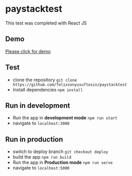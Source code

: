 # paystacktest

This test was completed with React JS

## Demo

[Please click for demo](https://5db2489295ba32018c637894--silly-rosalind-8797f1.netlify.com/)

## Test

- clone the repository `git clone https://github.com/felixsonyusuftosin/paystacktest`
- Install dependencies `npm install`

## Run in development

- Run the app in **development mode** `npm run start`
- navigate to `localhost:3000`

## Run in production

- switch to deploy branch `git checkout deploy`
- build the app `npm run build`
- Run the app in **Production mode** `npm run serve`
- navigate to `localhost:5000`
